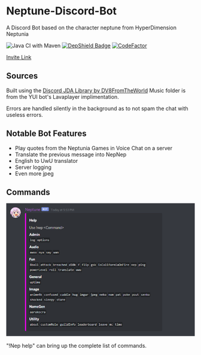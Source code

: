 # Neptune-Discord-Bot

A Discord Bot based on the character neptune from HyperDimension Neptunia

![Java CI with Maven](https://github.com/Codel1417/Neptune-Discord-Bot/workflows/Java%20CI%20with%20Maven/badge.svg) [![DepShield Badge](https://depshield.sonatype.org/badges/Codel1417/Neptune-Discord-Bot/depshield.svg)](https://depshield.github.io)
[![CodeFactor](https://www.codefactor.io/repository/github/codel1417/neptune-discord-bot/badge)](https://www.codefactor.io/repository/github/codel1417/neptune-discord-bot)

[Invite Link](https://discordapp.com/api/oauth2/authorize?client_id=545565550768816138&permissions=37087296&scope=bot)

## Sources

Built using the [Discord JDA Library by DV8FromTheWorld](https://github.com/DV8FromTheWorld/JDA)
Music folder is from the YUI bot's Lavaplayer implimentation.

Errors are handled silently in the background as to not spam the chat with useless errors.

## Notable Bot Features

* Play quotes from the Neptunia Games in Voice Chat on a server
* Translate the previous message into NepNep
* English to UwU translator
* Server logging
* Even more jpeg

## Commands

![Commands](https://github.com/Codel1417/Neptune-Discord-Bot/blob/master/IMAGES/10-14-2020-Commands.png?raw=true)

"!Nep help" can bring up the complete list of commands.
